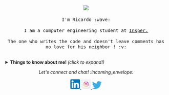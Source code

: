 <p align="center">
  <img src="https://media.giphy.com/media/MeJgB3yMMwIaHmKD4z/giphy.gif" width="30%">
  <br><br>
  <samp>
    I'm Ricardo :wave:
    <br><br>
    I am a computer engineering student at <a href="https://www.insper.edu.br/">Insper.</a>
<!--     <br><br>
    I believe in a world where Milkshakes can solve any and all problems :grin: -->
    <br><br>
    The one who writes the code and doesn't leave comments has no love for his neighbor ! :v:
  </samp>
</p>

<br>

<details>
  <p align="center">
  <summary> <b> Things to know about me! </b> <i>(click to expand!)</i> </summary>
  
  <br>
  
  ![Ricardo Mourao github stats](https://github-readme-stats.vercel.app/api?username=RicardoMourao-py&show_icons=true&title_color=fff&icon_color=79ff97&text_color=9f9f9f&bg_color=151515)

  ---

### - Languages ...



  <!-- For more icons please follow  https://github.com/MikeCodesDotNET/ColoredBadges -->
![Top Langs](https://github-readme-stats.vercel.app/api/top-langs/?username=RicardoMourao-py&theme=react&layout=compact&title_color=fff&icon_color=79ff97&text_color=9f9f9f&bg_color=151515)
  

---
</p>

  
</details>

<p align="center"> 
  <i> Let's connect and chat! :incoming_envelope: </i>
</p>

<p align="center">

  <a href="https://www.linkedin.com/feed/?trk=guest_homepage-basic_nav-header-signin">
    <img src="linkedin.png" width="30px" alt="LinkedIn">
  </a>
  <a href="https://www.instagram.com/ricardo_mrf13/">
    <img src="i.png" width="30px" alt="Instagram">
  </a>
  <a href="https://twitter.com/ricardo_mrf13">
    <img src="z.png" width="30px" alt="Twitter">
  </a>
   
</p>
